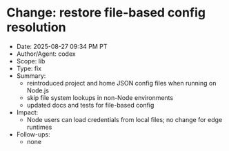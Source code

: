 # Change: restore file-based config resolution

- Date: 2025-08-27 09:34 PM PT
- Author/Agent: codex
- Scope: lib
- Type: fix
- Summary:
  - reintroduced project and home JSON config files when running on Node.js
  - skip file system lookups in non-Node environments
  - updated docs and tests for file-based config
- Impact:
  - Node users can load credentials from local files; no change for edge runtimes
- Follow-ups:
  - none

